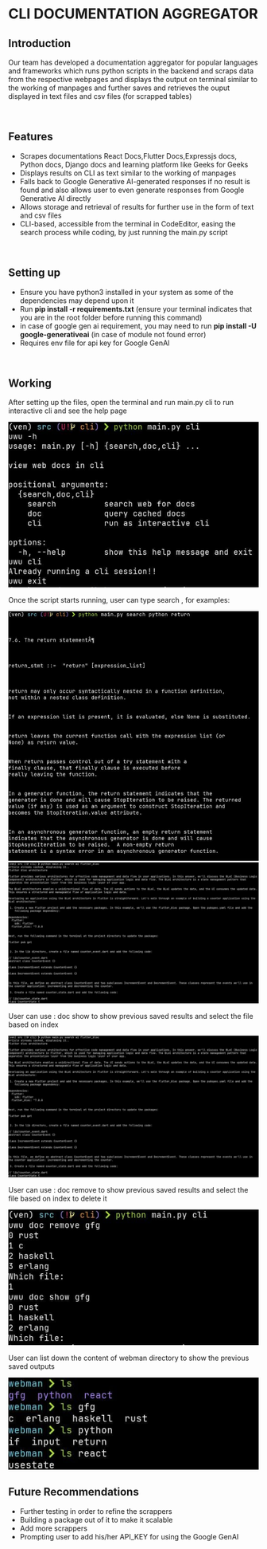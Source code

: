 <h1>CLI DOCUMENTATION AGGREGATOR</h1>
<h2>Introduction</h2>
<p>Our team has developed a documentation aggregator for popular languages and frameworks which runs python scripts in the backend and scraps data from the respective webpages and displays the output on terminal similar to the working of manpages and further saves and retrieves the ouput displayed in text files and csv files (for scrapped tables)</p>
<br>
<h2>Features</h2>
<ul>
    <li>Scrapes documentations React Docs,Flutter Docs,Expressjs docs, Python docs, Django docs and learning platform like Geeks for Geeks</li>
    <li>Displays results on CLI as text similar to the working of manpages</li>
    <li>Falls back to Google Generative AI-generated responses if no result is found and also allows user to even generate responses from Google Generative AI directly</li>
    <li>Allows storage and retrieval of results for further use in the form of text and csv files</li>
    <li>CLI-based, accessible from the terminal in CodeEditor, easing the search process while coding, by just running the main.py script</li>
</ul>
<br>
<h2>Setting up</h2>
<ul>
    <li>Ensure you have python3 installed in your system as some of the dependencies may depend upon it</li>
    <li>Run <strong>pip install -r requirements.txt</strong> (ensure your terminal indicates that you are in the root folder before running this command)</li>
    <li>in case of google gen ai requirement, you may need to run <strong>pip install -U google-generativeai</strong> (in case of module not found error)</li>
    <li>Requires env file for api key for Google GenAI</li>
</ul>
<br>
<h2>Working</h2>

 <p>After setting up the files, open the terminal and run main.py cli to run interactive cli and see the help page</p>
    <img src="./assets/WhatsApp Image 2024-07-10 at 10.26.58 PM.jpeg">

<p>Once the script starts running, user can type search <scrapper> <term_to_search> , for examples:</p>
   <img src="./assets/WhatsApp Image 2024-07-10 at 10.27.29 PM.jpeg"> 
   <img src="./assets/WhatsApp Image 2024-07-10 at 11.01.40 PM.jpeg"> 

    
<p>User can use : doc show <scrapper> to show previous saved results and select the file based on index</p>
    <img src="./assets/WhatsApp Image 2024-07-10 at 11.01.40 PM.jpeg">

<p>User can use : doc remove <scrapper> to show previous saved results and select the file based on index to delete it</p>
   <img src="./assets/WhatsApp Image 2024-07-10 at 10.30.31 PM.jpeg">

<p>User can list down the content of webman directory to show the previous saved outputs</p>
   <img src ="./assets/WhatsApp Image 2024-07-10 at 10.28.46 PM.jpeg"> 

<br>
<h2>Future Recommendations </h2>
<ul>
    <li>Further testing in order to refine the scrappers </li>
    <li>Building a package out of it to make it scalable</li>
    <li>Add more scrappers</li>
    <li>Prompting user to add his/her API_KEY for using the Google GenAI</li>
</ul>
